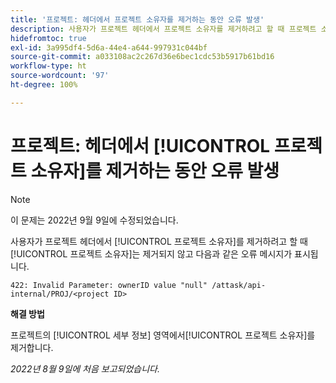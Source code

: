 ```yaml
---
title: '프로젝트: 헤더에서 프로젝트 소유자를 제거하는 동안 오류 발생'
description: 사용자가 프로젝트 헤더에서 프로젝트 소유자를 제거하려고 할 때 프로젝트 소유자는 제거되지 않고 오류 메시지가 표시됩니다.
hidefromtoc: true
exl-id: 3a995df4-5d6a-44e4-a644-997931c044bf
source-git-commit: a033108ac2c267d36e6bec1cdc53b5917b61bd16
workflow-type: ht
source-wordcount: '97'
ht-degree: 100%

---
```


# 프로젝트: 헤더에서 [!UICONTROL 프로젝트 소유자]를 제거하는 동안 오류 발생

>[!NOTE]
>
>이 문제는 2022년 9월 9일에 수정되었습니다.

사용자가 프로젝트 헤더에서 [!UICONTROL 프로젝트 소유자]를 제거하려고 할 때 [!UICONTROL 프로젝트 소유자]는 제거되지 않고 다음과 같은 오류 메시지가 표시됩니다.

`422: Invalid Parameter: ownerID value "null" /attask/api-internal/PROJ/<project ID>`

**해결 방법**

프로젝트의 [!UICONTROL 세부 정보] 영역에서[!UICONTROL 프로젝트 소유자]를 제거합니다.

_2022년 8월 9일에 처음 보고되었습니다._
